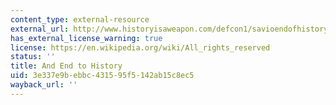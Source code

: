 ```yaml
---
content_type: external-resource
external_url: http://www.historyisaweapon.com/defcon1/savioendofhistory.html
has_external_license_warning: true
license: https://en.wikipedia.org/wiki/All_rights_reserved
status: ''
title: And End to History
uid: 3e337e9b-ebbc-4315-95f5-142ab15c8ec5
wayback_url: ''
---
```

